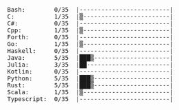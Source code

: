 <pre>
Bash:        0/35  |-------------------------|  
C:           1/35  |▒------------------------|  
C#:          0/35  |-------------------------|  
Cpp:         1/35  |▒------------------------|  
Forth:       0/35  |-------------------------|  
Go:          1/35  |▒------------------------|  
Haskell:     0/35  |-------------------------|  
Java:        5/35  |███▒---------------------|  
Julia:       3/35  |██-----------------------|  
Kotlin:      0/35  |-------------------------|  
Python:      5/35  |███▒---------------------|  
Rust:        5/35  |███▒---------------------|  
Scala:       1/35  |▒------------------------|  
Typescript:  0/35  |-------------------------|  
</pre>